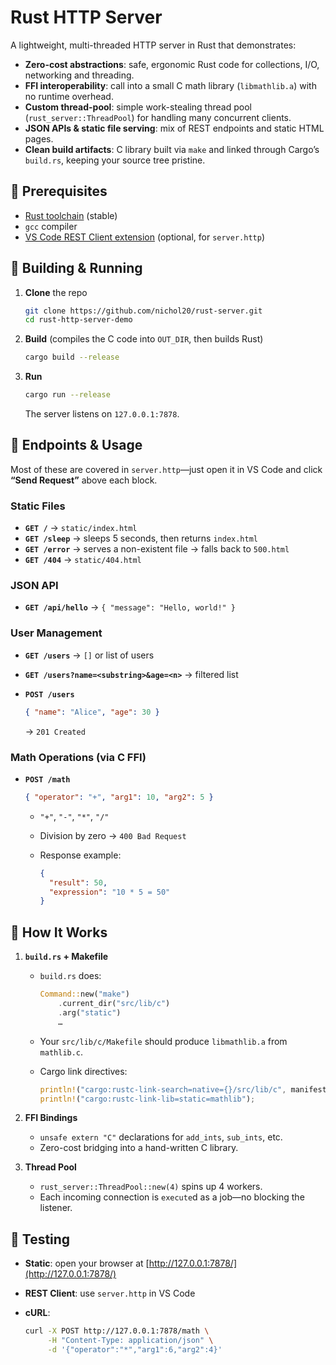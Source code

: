 # Rust HTTP Server

A lightweight, multi-threaded HTTP server in Rust that demonstrates:

- **Zero-cost abstractions**: safe, ergonomic Rust code for collections, I/O, networking and threading.  
- **FFI interoperability**: call into a small C math library (`libmathlib.a`) with no runtime overhead.  
- **Custom thread-pool**: simple work-stealing thread pool (`rust_server::ThreadPool`) for handling many concurrent clients.  
- **JSON APIs & static file serving**: mix of REST endpoints and static HTML pages.  
- **Clean build artifacts**: C library built via `make` and linked through Cargo’s `build.rs`, keeping your source tree pristine.


## 🔨 Prerequisites

- [Rust toolchain](https://rustup.rs/) (stable)
- `gcc` compiler
- [VS Code REST Client extension](https://marketplace.visualstudio.com/items?itemName=humao.rest-client) (optional, for `server.http`)


## 🚀 Building & Running

1. **Clone** the repo  
   ```bash
   git clone https://github.com/nichol20/rust-server.git
   cd rust-http-server-demo
   ```

2. **Build** (compiles the C code into `OUT_DIR`, then builds Rust)

   ```bash
   cargo build --release
   ```

3. **Run**

   ```bash
   cargo run --release
   ```

   The server listens on `127.0.0.1:7878`.

## 🎯 Endpoints & Usage

Most of these are covered in `server.http`—just open it in VS Code and click **“Send Request”** above each block.

### Static Files

* **`GET /`** → `static/index.html`
* **`GET /sleep`** → sleeps 5 seconds, then returns `index.html`
* **`GET /error`** → serves a non-existent file → falls back to `500.html`
* **`GET /404`** → `static/404.html`

### JSON API

* **`GET /api/hello`** → `{ "message": "Hello, world!" }`

### User Management

* **`GET /users`** → `[]` or list of users
* **`GET /users?name=<substring>&age=<n>`** → filtered list
* **`POST /users`**

  ```json
  { "name": "Alice", "age": 30 }
  ```

  → `201 Created`

### Math Operations (via C FFI)

* **`POST /math`**

  ```json
  { "operator": "+", "arg1": 10, "arg2": 5 }
  ```

  * `"+"`, `"-"`, `"*"`, `"/"`
  * Division by zero → `400 Bad Request`
  * Response example:

    ```json
    {
      "result": 50,
      "expression": "10 * 5 = 50"
    }
    ```

## 🧩 How It Works

1. **`build.rs` + Makefile**
   * `build.rs` does:

     ```rust
     Command::new("make")
         .current_dir("src/lib/c")
         .arg("static")
         …
     ```
   * Your `src/lib/c/Makefile` should produce `libmathlib.a` from `mathlib.c`.
   * Cargo link directives:

     ```rust
     println!("cargo:rustc-link-search=native={}/src/lib/c", manifest_dir);
     println!("cargo:rustc-link-lib=static=mathlib");
     ```

2. **FFI Bindings**
   * `unsafe extern "C"` declarations for `add_ints`, `sub_ints`, etc.
   * Zero-cost bridging into a hand-written C library.

3. **Thread Pool**
   * `rust_server::ThreadPool::new(4)` spins up 4 workers.
   * Each incoming connection is `execute`d as a job—no blocking the listener.

## 📝 Testing

* **Static**: open your browser at [http://127.0.0.1:7878/](http://127.0.0.1:7878/)
* **REST Client**: use `server.http` in VS Code
* **cURL**:

  ```bash
  curl -X POST http://127.0.0.1:7878/math \
       -H "Content-Type: application/json" \
       -d '{"operator":"*","arg1":6,"arg2":4}'
  ```
